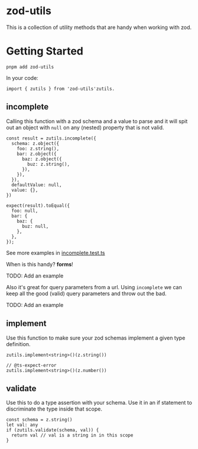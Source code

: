 # zod-utils

This is a collection of utility methods that are handy when working with zod.


# Getting Started

```
pnpm add zod-utils
```

In your code:

```
import { zutils } from 'zod-utils'zutils.
```


## incomplete

Calling this function with a zod schema and a value to parse and it will spit out an object with `null` on any (nested) property that is not valid.


```
const result = zutils.incomplete({
  schema: z.object({
    foo: z.string(),
    bar: z.object({
      baz: z.object({
        buz: z.string(),
      }),
    }),
  }),
  defaultValue: null,
  value: {},
})

expect(result).toEqual({
  foo: null,
  bar: {
    baz: {
      buz: null,
    },
  },
});
```

See more examples in [incomplete.test.ts](./src/incomplete.test.ts)

When is this handy? **forms**!

TODO: Add an example

Also it's great for query parameters from a url. Using `incomplete` we can keep all the good (valid) query parameters and throw out the bad.

TODO: Add an example

## implement

Use this function to make sure your zod schemas implement a given type definition.

```
zutils.implement<string>()(z.string())

// @ts-expect-error
zutils.implement<string>()(z.number())
```

## validate

Use this to do a type assertion with your schema. Use it in an if statement to discriminate the type inside that scope.

```
const schema = z.string()
let val: any
if (zutils.validate(schema, val)) {
  return val // val is a string in in this scope
}
```

